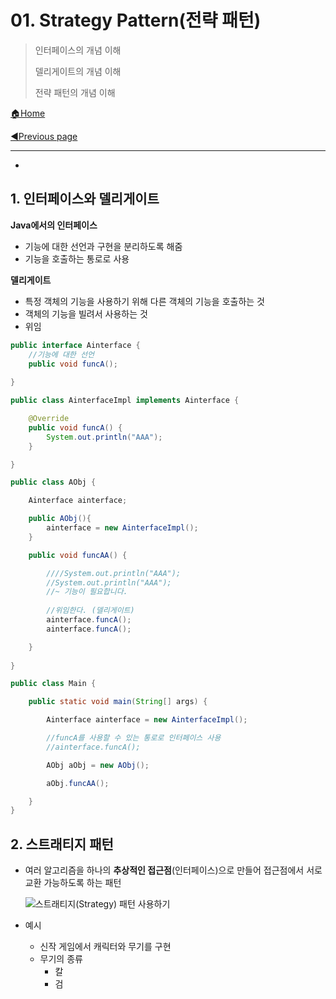 # 01. Strategy Pattern(전략 패턴)

> 인터페이스의 개념 이해
>
> 델리게이트의 개념 이해
>
> 전략 패턴의 개념 이해

[🏠Home](https://github.com/batboy118/Study_Note)

[◀Previous page ](./README.md)

---

<!-- TOC -->

- 

<!-- /TOC -->

## 1. 인터페이스와 델리게이트

**Java에서의 인터페이스**

- 기능에 대한 선언과 구현을 분리하도록 해줌
- 기능을 호출하는 통로로 사용

**델리게이트**

- 특정 객체의 기능을 사용하기 위해 다른 객체의 기능을 호출하는 것
- 객체의 기능을 빌려서 사용하는 것
- 위임

```java
public interface Ainterface {
    //기능에 대한 선언
    public void funcA();
    
}

public class AinterfaceImpl implements Ainterface {

    @Override
    public void funcA() {
        System.out.println("AAA");
    }

}

public class AObj {

    Ainterface ainterface;

    public AObj(){
        ainterface = new AinterfaceImpl();
    }

    public void funcAA() {

        ////System.out.println("AAA");
        //System.out.println("AAA");
        //~ 기능이 필요합니다. 
        
        //위임한다. (델리게이트)
        ainterface.funcA();
        ainterface.funcA();

    }
    
} 

public class Main {

    public static void main(String[] args) {

        Ainterface ainterface = new AinterfaceImpl();

        //funcA를 사용할 수 있는 통로로 인터페이스 사용
        //ainterface.funcA();

        AObj aObj = new AObj();

        aObj.funcAA();

    }
}

```

## 2. 스트래티지 패턴

- 여러 알고리즘을 하나의 **추상적인 접근점**(인터페이스)으로 만들어 접근점에서 서로 교환 가능하도록 하는 패턴

  ![스트래티지(Strategy) 패턴 사용하기](https://img1.daumcdn.net/thumb/R800x0/?scode=mtistory2&fname=https%3A%2F%2Ft1.daumcdn.net%2Fcfile%2Ftistory%2F2264B64D579961AF09)

- 예시

  - 신작 게임에서 캐릭터와 무기를 구현
  - 무기의 종류
    - 칼
    - 검

  